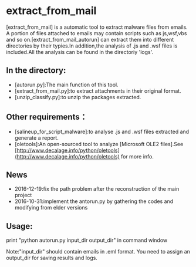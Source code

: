 extract_from_mail
===============

[extract_from_mail] is a automatic tool to extract malware files from emails.
A portion of files attached to emails may contain scripts such as js,wsf,vbs and so on.[extract_from_mail_autorun] 
can extract them into different directories by their typies.In addition,the analysis of .js and .wsf files is 
included.All the analysis can be found in the directoriy 'logs'.

In the directory:
-------------------------
- [autorun.py]:The main function of this tool.
- [extract_from_mail.py]:to extract attachments in their original format.
- [unzip_classify.py]:to unzip the packages extracted.

Other requirements：
--------------------------
- [salineup_for_script_malware]:to analyse .js and .wsf files extracted and generate a report.
- [oletools]:An open-sourced tool to analyze [Microsoft OLE2 files].See [http://www.decalage.info/python/oletools](http://www.decalage.info/python/oletools) for more info.

News
----
- 2016-12-19:fix the path problem after the reconstruction of the main project
- 2016-10-31:implement the antorun.py by gathering the codes and modifying from elder versions

Usage:
------
print "python autorun.py input_dir output_dir" in command window

Note:"input_dir" should contain emails in .eml format.
You need to assign an output_dir for saving results and logs.